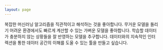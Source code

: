 ```yaml
---
layout: page
---
```


복잡한 머신러닝 알고리즘을 직관적이고 해석하는 것을 좋아합니다. 무거운 모델을 돌리기 어려운 환경에서도 빠르게 계산할 수 있는 가벼운 모델을 좋아합니다. 학습할 데이터가 충분하지 않는 상황들을 잘 반영하는 모델을 추구합니다. 데이터와의 지속적인 인터렉션을 통한 데이터 공간의 이해를 도울 수 있는 툴을 만들고 싶습니다. 
